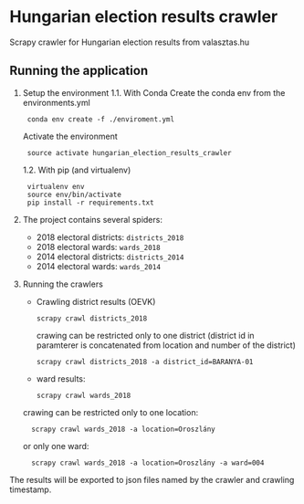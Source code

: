 Hungarian election results crawler
=======================================

Scrapy crawler for Hungarian election results from valasztas.hu


Running the application
------------------------

1. Setup the environment
    1.1. With Conda
    Create the conda env from the environments.yml

        conda env create -f ./enviroment.yml

    Activate the environment

        source activate hungarian_election_results_crawler

    1.2. With pip (and virtualenv)

        virtualenv env
        source env/bin/activate
        pip install -r requirements.txt

2. The project contains several spiders:
   - 2018 electoral districts: `districts_2018`
   - 2018 electoral wards: `wards_2018`
   - 2014 electoral districts: `districts_2014`
   - 2014 electoral wards: `wards_2014`

2. Running the crawlers

   - Crawling district results (OEVK)

         scrapy crawl districts_2018

     crawing can be restricted only to one district (district id in paramterer is concatenated from location and number of the district)

         scrapy crawl districts_2018 -a district_id=BARANYA-01

   - ward results:

         scrapy crawl wards_2018

    crawing can be restricted only to one location:

         scrapy crawl wards_2018 -a location=Oroszlány

    or only one ward:

         scrapy crawl wards_2018 -a location=Oroszlány -a ward=004


  The results will be exported to json files named by the crawler and crawling timestamp.
